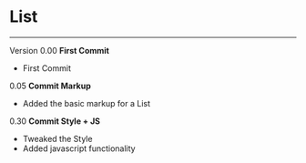 # List
---
Version
0.00 __First Commit__
  - First Commit

0.05 __Commit Markup__
  - Added the basic markup for a List

0.30 __Commit Style + JS__
  - Tweaked the Style
  - Added javascript functionality
